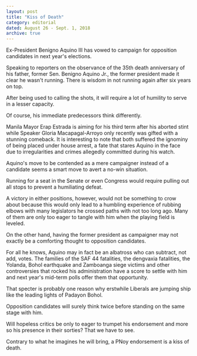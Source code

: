 ```yaml
---
layout: post
title: "Kiss of Death"
category: editorial
dated: August 26 - Sept. 1, 2018
archive: true
---
```


Ex-President Benigno Aquino III has vowed to campaign for opposition candidates in next year's elections.

Speaking to reporters on the observance of the 35th death anniversary of his father, former Sen. Benigno Aquino Jr., the former president made it clear he wasn't running.
There is wisdom in not running again after six years on top.

After being used to calling the shots, it will require a lot of humility to serve in a lesser capacity.

Of course, his immediate predecessors think differently.

Manila Mayor Erap Estrada is aiming for his third term after his aborted stint while Speaker Gloria Macapagal-Arroyo only recently was gifted with a stunning comeback.
It is interesting to note that both suffered the ignominy of being placed under house arrest, a fate that stares Aquino in the face due to irregularities and crimes allegedly committed during his watch.

Aquino's move to be contended as a mere campaigner instead of a candidate seems a smart move to avert a no-win situation.

Running for a seat in the Senate or even Congress would require pulling out all stops to prevent a humiliating defeat. 

A victory in either positions, however, would not be something to crow about because this would only lead to a humbling experience of rubbing elbows with many legislators he crossed paths with not too long ago. Many of them are only too eager to tangle with him when the playing field is leveled.

On the other hand, having the former president as campaigner may not exactly be a comforting thought to opposition candidates.

For all he knows, Aquino may in fact be an albatross who can subtract, not add, votes. 
The families of the SAF 44 fatalities, the dengvaxia fatalities, the Yolanda, Bohol earthquake and Zamboanga siege victims and other controversies that rocked his administration have a score to settle with him and next year's mid-term polls offer them that opportunity.

That specter is probably one reason why erstwhile Liberals are jumping ship like the leading lights of Padayon Bohol. 

Opposition candidates will surely think twice before standing on the same stage with him.

Will hopeless critics be only to eager to trumpet his endorsement and more so his presence in their sorties? That we have to see.

Contrary to what he imagines he will bring, a PNoy endorsement is a kiss of death.